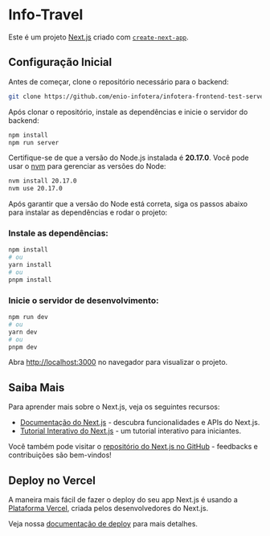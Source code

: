 # Info-Travel

Este é um projeto [Next.js](https://nextjs.org) criado com [`create-next-app`](https://nextjs.org/docs/app/api-reference/cli/create-next-app).

## Configuração Inicial

Antes de começar, clone o repositório necessário para o backend:

```bash
git clone https://github.com/enio-infotera/infotera-frontend-test-server
```

Após clonar o repositório, instale as dependências e inicie o servidor do backend:

```bash
npm install
npm run server
```

Certifique-se de que a versão do Node.js instalada é **20.17.0**. Você pode usar o [nvm](https://github.com/nvm-sh/nvm) para gerenciar as versões do Node:

```bash
nvm install 20.17.0
nvm use 20.17.0
```

Após garantir que a versão do Node está correta, siga os passos abaixo para instalar as dependências e rodar o projeto:

### Instale as dependências:

```bash
npm install
# ou
yarn install
# ou
pnpm install
```

### Inicie o servidor de desenvolvimento:

```bash
npm run dev
# ou
yarn dev
# ou
pnpm dev
```

Abra [http://localhost:3000](http://localhost:3000) no navegador para visualizar o projeto.

## Saiba Mais

Para aprender mais sobre o Next.js, veja os seguintes recursos:

- [Documentação do Next.js](https://nextjs.org/docs) - descubra funcionalidades e APIs do Next.js.
- [Tutorial Interativo do Next.js](https://nextjs.org/learn) - um tutorial interativo para iniciantes.

Você também pode visitar o [repositório do Next.js no GitHub](https://github.com/vercel/next.js) - feedbacks e contribuições são bem-vindos!

## Deploy no Vercel

A maneira mais fácil de fazer o deploy do seu app Next.js é usando a [Plataforma Vercel](https://vercel.com/new?utm_medium=default-template&filter=next.js&utm_source=create-next-app&utm_campaign=create-next-app-readme), criada pelos desenvolvedores do Next.js.

Veja nossa [documentação de deploy](https://nextjs.org/docs/app/building-your-application/deploying) para mais detalhes.

